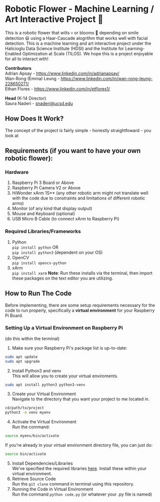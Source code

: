 # Robotic Flower - Machine Learning / Art Interactive Project :tulip:

This is a robotic flower that wilts :skull: or blooms :cherry_blossom: depending on smile detection :smiley: using a Haar-Cascade alogrithm that works well with facial detection. This is a machine learning and art interactive project under the Halicioglu Data Science Institute (HDSI) and the Institute for Learning-Enabled Optimization at Scale (TILOS). We hope this is a project enjoyable for all to interact with!

**Contributors** <br>
Adrian Apsay - https://www.linkedin.com/in/adrianapsay/ <br>
Wan-Rong (Emma) Leung - https://www.linkedin.com/in/wan-rong-leung-228650271/ <br>
Ethan Flores - https://www.linkedin.com/in/etflores1/ <br>

**Head** (K-14 Director) <br>
Saura Naderi - snaderi@ucsd.edu

## How Does It Work?

The concept of the project is fairly simple - honestly straightfoward - you look at

## Requirements (if you want to have your own robotic flower):
### Hardware
1. Raspberry Pi 3 Board or Above
2. Raspberry Pi Camera V2 or Above
3. HiWonder xArm 1S** (any other robotic arm might not translate well <br>
with the code due to constraints and limitations of different robotic arms)
4. Monitor (of any kind that display output)
5. Mouse and Keyboard (optional)
6. USB Micro B Cable (to connect xArm to Raspberry Pi)

### Required Libraries/Frameworks
1. Python <br>
``pip install python`` OR <br>
``pip install python3`` (dependent on your OS)
2.  OpenCV <br>
``pip install opencv-python``
3. xArm <br>
``pip install xarm``
**Note**: Run these installs via the terminal, then import these packages on the text editor you are utilizing.

## How to Run The Code
Before implementing, there are some setup requirements necessary for the code to run properly, specifically a **virtual environment** for your Raspberry Pi Board.

### Setting Up a Virtual Environment on Raspberry Pi
(do this within the terminal)
1.    Make sure your Raspberry Pi's package list is up-to-date:
   ```bash
   sudo apt update
   sudo apt upgrade
   ```
2. Install Python3 and venv <br>
This will allow you to create your virtual enviroments.
```bash
sudo apt install python3 python3-venv
```
3. Create your Virtual Environment <br>
Navigate to the directory that you want your project to me located in.
```bash
cd/path/to/project
python3 -m venv myenv
```
4. Activate the Virtual Environment <br>
Run the command:
```bash
source myenv/bin/activate
```
If you're already in your virtual environment directory file, you can just do:
```bash
source bin/activate
```
5. Install Dependencies/Libraries <br>
We've specified the required libraries [here](#setting-up-a-virtual-environment-on-raspberry-pi).
Install these within your virtual environment.
6. Retrieve Source Code <br>
Run the ``git clone`` command in terminal using this repository.
7. Running the Code in Virtual Environment <br>
Run the command ``python code.py`` (or whatever your .py file is named)



